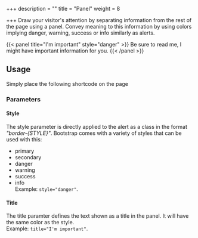 +++
description = ""
title = "Panel"
weight = 8

+++
Draw your visitor's attention by separating information from the rest of the page using a panel. Convey meaning to this information by using colors implying danger, warning, success or info similarly as alerts.

{{< panel title="I'm important" style="danger" >}}
Be sure to read me, I might have important information for you.
{{< /panel >}}

## Usage

Simply place the following shortcode on the page


### Parameters

#### Style

The style parameter is directly applied to the alert as a class in the format _"border-{STYLE}"_. Bootstrap comes with a variety of styles that can be used with this:

* primary
* secondary
* danger
* warning
* success
* info  
  Example: <code>style="danger"</code>.

#### Title

The title paramter defines the text shown as a title in the panel. It will have the same color as the style.  
Example: <code>title="I'm important"</code>.